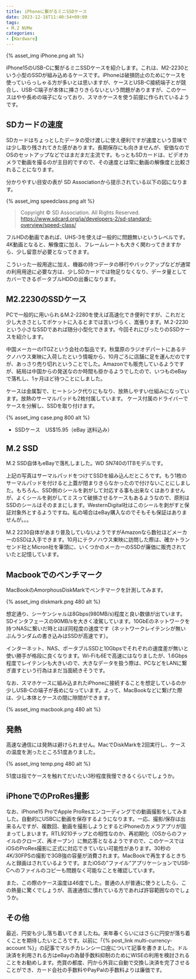```yaml
---
title: iPhoneに繋がるミニSSDケース
date: 2023-12-16T11:40:54+09:00
tags:
- M.2 NVMe
categories:
- [Hardware]
---
```


{% asset_img iPhone.png alt %}

iPhone15のUSB-Cに繋がるミニSSDケースを紹介します。これは、M2-2230という小型のSSDが組み込めるケースです。iPhoneは破損防止のためにケースを使っていらっしゃる方が多いとは思いますが、ケースとUSB-C接続端子とが競合し、USB-C端子が本体に挿さりきらないという問題がありますが、このケースはやや長めの端子になっており、スマホケースを使う前提に作られているようです。

<!-- more -->

## SDカードの速度

SDカードはちょっとしたデータの受け渡しに使え便利ですが速度という意味では少し取り残されてきた感があります。長期保存にも向きませんが、安価なのでOSのセットアップなどではまだまだ主流です。もっともSDカードは、ビデオカメラで動画を撮るのが主目的ですので、その速度とは常に動画の解像度と比較されることになります。

分かりやすい目安の表が SD Associationから提示されている以下の図になります。

{% asset_img speedclass.png alt %}

>  Copyright © SD Association. All Rights Reserved.
<https://www.sdcard.org/ja/developers-2/sd-standard-overview/speed-class/>

フルHDの動画であれば、UHS-3を使えば一般的に問題無いというレベルです。4K動画となると、解像度に加え、フレームレートも大きく関わってきますから、少し留意が必要となってきます。

こういった一般用途に加え、機器の持つデータの移行やバックアップなどが通常の利用用途に必要な方は、少しSDカードでは物足りなくなり、データ量としてカバーできるポータブルHDDの出番になります。

## M2.2230のSSDケース

PCで一般的に用いられるM.2-2280を使えば高速化でき便利ですが、これだと少し大きさとしてポケットに入るとまでは言いづらく、嵩張ります。M.2-2230という小さなSSDであれば随分小型化できます。今回それにぴったりのSSDケースを紹介します。

中国メーカーのITGZという会社の製品です。秋葉原のラジオデパートにあるテクノハウス東映に入荷したという情報から、10月ごろに店舗に足を運んだのですが、あっさり売り切れということでした。Amazonでも販売しているようですが、結局は中国からの発送なのか時間も掛かるようでしたので、いつものeBayで落札し、1ヶ月ほど待つことにしました。

ケースは金属製で、ヒートシンク代りにもなり、放熱しやすい仕組みになっています。放熱のサーマルパッドも2枚付属しています。
ケース付属のドライバーでケースを分解し、SSDを取り付けます。

{% asset_img case.png 800 alt %}

- SSDケース　US$15.95（eBay 送料込み）

## M.2 SSD

M.2 SSD自体もeBayで落札しました。WD SN740の1TBモデルです。

上記の写真はサーマルパッドをつけてSSDを組み込んだところです。もう1枚のサーマルパッドを付けると上蓋が閉まりきらなかったので付けないことにしました。もちろん、SSD側のシールを剥がして対応する事も出来なくはありませんが、よくシールを剥がしてミスって破損させるケースもあるようなので、原則はSSDのシールはそのままにします。WesternDigital社はこのシールを剥がすと保証対象外とするようですね。私の場合はeBay購入なのでそもそも保証はありませんが。。。

M.2 2230自体があまり普及していないようですがAmazonなら数社ほどメーカーのSSDは入手できます。10月にテクノハウス東映に訪問した際は、確かトランセンド社とMicron社を筆頭に、いくつかのメーカーのSSDが廉価に販売されていたと記憶しています。

## Macbookでのベンチマーク

MacBookのAmorphousDiskMarkでベンチマークを計測してみます。

{% asset_img diskmark.png 480 alt %}

想定通り、シーケンシャルは8Gbps(980MB/s)程度と良い数値が出ています。SDインタフェースの90MB/sを大きく凌駕しています。10GbEのネットワークを持つNASに繋いだ時とほぼ同程度の速度です（ネットワークレイテンシが無いぶんランダムの書き込みはSSDが高速です）。

インターネット、NAS、ポータブルSSDと10Gbpsでそれぞれの速度差が無いと使い勝手が格段に良くなります。Wi-Fiも6Eで高速にはなりましたが、1.6Gbps程度でレイテンシも大きいので、大きなデータを扱う際は、PCなどをLANに繋ぎ直すという行為はまだ当面続きそうです。

なお、スマホケースに組み込まれたiPhoneに接続することを想定しているのか少しUSB-Cの端子が長めになっています。よって、MacBookなどに繋げた際は、少し本体とケースの間に隙間ができます。

{% asset_img macbook.png 480 alt %}

## 発熱

高速な通信には発熱は避けられません。MacでDiskMarkを2回実行し、ケースの温度を測ったところ51度ありました。

{% asset_img temp.png 480 alt %}

51度は指でケースを触れてだいたい3秒程度我慢できるくらいでしょうか。

## iPhoneでのProRes撮影

なお、iPhone15 ProでApple ProResエンコーディングでの動画撮影をしてみました。自動的にUSBCに動画を保存するようになります。一応、撮影/保存は出来るんですが、複数回、動画を撮影しようとするとiPhoneのカメラアプリが固まってしまいます。RTL9210チップとの相性なのか、再初期化（OSからのファイルのクローズ、再オープン）に無応答となるようですので、このケースではiOSのProRes撮影に正式に対応できていない可能性があります。30秒の4K/30FPSの撮影で3GB強の容量が消費されます。MacBookで再生するときちんと録画はされているようです。またiOSの"ファイル"アプリケーションでUSB-Cへのファイルのコピーも問題なく可能なことを確認しています。

また、この際のケース温度は46度でした。普通の人が普通に使うとしたら、この熱量に驚くでしょうが、高速通信に慣れている方であれば許容範囲なのでしょうか。

## その他

最近、円安も少し落ち着いてきましたね。来年春くらいにはさらに円安が落ち着くことを期待したいところです。以前に「{% post_link multi-currency-account %}」の記事でマルチカレンシー口座について記事を書きました。ドル決済を利用される方はeBayの為替手数料抑制のためにWISEの利用を検討されることをお勧めします。売買の都度、円から外貨に自動で交換し決済を完了させることができ、カード会社の手数料やPayPalの手数料よりは廉価です。
